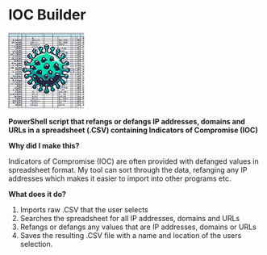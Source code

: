 # IOC Builder

![alt text](https://github.com/Cyb3rN8TE/IOC-Builder/blob/Dev/Images/Logo.png) 

**PowerShell script that refangs or defangs IP addresses, domains and URLs in a spreadsheet (.CSV) containing Indicators of Compromise (IOC)**

**Why did I make this?**

Indicators of Compromise (IOC) are often provided with defanged values in spreadsheet format. My tool can sort through the data, refanging any IP addresses which makes it easier to import into other programs etc.

**What does it do?**
1) Imports raw .CSV that the user selects
2) Searches the spreadsheet for all IP addresses, domains and URLs
3) Refangs or defangs any values that are IP addresses, domains or URLs
5) Saves the resulting .CSV file with a name and location of the users selection. 
